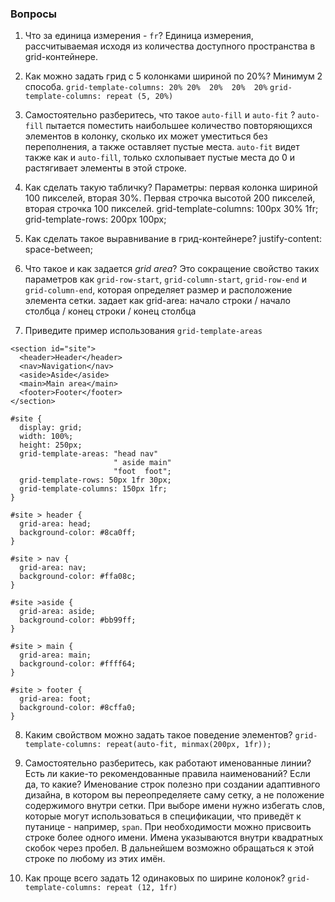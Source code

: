 ### Вопросы

1. Что за единица измерения - `fr`? 
Единица измерения, рассчитываемая исходя из количества доступного пространства в grid-контейнере.
2. Как можно задать грид с 5 колонками шириной по 20%? Минимум 2 способа.
`grid-template-columns: 20% 20%  20%  20%  20%` `grid-template-columns: repeat (5, 20%)`
3. Самостоятельно разберитесь, что такое `auto-fill` и `auto-fit` ? 
`auto-fill` пытается поместить наибольшее количество повторяющихся элементов в колонку, сколько их может уместиться без переполнения, а также оставляет пустые места. `auto-fit` видет также как и `auto-fill`, только схлопывает пустые места до 0 и растягивает элементы в этой строке.
4. Как сделать такую табличку? Параметры: первая колонка шириной 100 пикселей, вторая 30%. Первая строчка высотой 200 пикселей, вторая строчка 100 пикселей.
grid-template-columns: 100px 30% 1fr; grid-template-rows: 200px 100px;
    
5. Как сделать такое выравнивание в грид-контейнере? 
justify-content: space-between;
    
6. Что такое и как задается *grid area*? 
Это сокращение свойство таких параметров как  `grid-row-start`, `grid-column-start`, `grid-row-end` и `grid-column-end`, которая определяет размер и расположение элемента сетки. задает как grid-area: начало строки / начало столбца / конец строки / конец столбца
7. Приведите пример использования `grid-template-areas` 
```
<section id="site">
  <header>Header</header>
  <nav>Navigation</nav>
  <aside>Aside</aside>
  <main>Main area</main>
  <footer>Footer</footer>
</section>

#site {
  display: grid;
  width: 100%;
  height: 250px;
  grid-template-areas: "head nav"
                       " aside main"
                       "foot  foot";
  grid-template-rows: 50px 1fr 30px;
  grid-template-columns: 150px 1fr;
}

#site > header {
  grid-area: head;
  background-color: #8ca0ff;
}

#site > nav {
  grid-area: nav;
  background-color: #ffa08c;
}

#site >aside {
  grid-area: aside;
  background-color: #bb99ff;
}

#site > main {
  grid-area: main;
  background-color: #ffff64;
}

#site > footer {
  grid-area: foot;
  background-color: #8cffa0;
}
```
8. Каким свойством можно задать такое поведение элементов?
`grid-template-columns: repeat(auto-fit, minmax(200px, 1fr));`
    
9. Самостоятельно разберитесь, как работают именованные линии? Есть ли какие-то рекомендованные правила наименований? Если да, то какие? 
Именование строк полезно при создании адаптивного дизайна, в котором вы переопределяете саму сетку, а не положение содержимого внутри сетки. При выборе имени нужно избегать слов, которые могут использоваться в спецификации, что приведёт к путанице - например, `span`.  При необходимости можно присвоить строке более одного имени. Имена указываются внутри квадратных скобок через пробел. В дальнейшем возможно обращаться к этой строке по любому из этих имён.
10. Как проще всего задать 12 одинаковых по ширине колонок? 
`grid-template-columns: repeat (12, 1fr)`